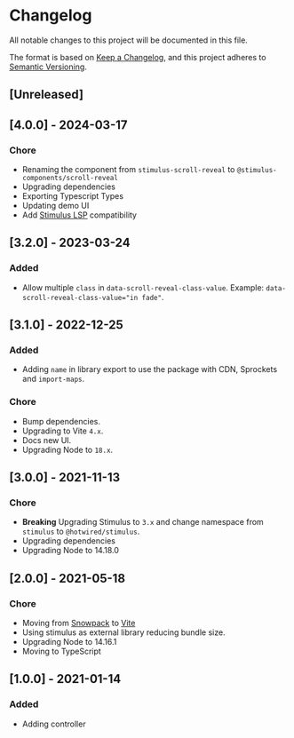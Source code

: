 # Changelog

All notable changes to this project will be documented in this file.

The format is based on [Keep a Changelog](https://keepachangelog.com/en/1.0.0/),
and this project adheres to [Semantic Versioning](https://semver.org/spec/v2.0.0.html).

## [Unreleased]

## [4.0.0] - 2024-03-17

### Chore

- Renaming the component from `stimulus-scroll-reveal` to `@stimulus-components/scroll-reveal`
- Upgrading dependencies
- Exporting Typescript Types
- Updating demo UI
- Add [Stimulus LSP](https://github.com/marcoroth/stimulus-lsp) compatibility

## [3.2.0] - 2023-03-24

### Added

- Allow multiple `class` in `data-scroll-reveal-class-value`. Example: `data-scroll-reveal-class-value="in fade"`.

## [3.1.0] - 2022-12-25

### Added

- Adding `name` in library export to use the package with CDN, Sprockets and `import-maps`.

### Chore

- Bump dependencies.
- Upgrading to Vite `4.x`.
- Docs new UI.
- Upgrading Node to `18.x`.

## [3.0.0] - 2021-11-13

### Chore

- **Breaking** Upgrading Stimulus to `3.x` and change namespace from `stimulus` to `@hotwired/stimulus`.
- Upgrading dependencies
- Upgrading Node to 14.18.0

## [2.0.0] - 2021-05-18

### Chore

- Moving from [Snowpack](https://www.snowpack.dev/) to [Vite](https://github.com/vitejs/vite)
- Using stimulus as external library reducing bundle size.
- Upgrading Node to 14.16.1
- Moving to TypeScript

## [1.0.0] - 2021-01-14

### Added

- Adding controller
